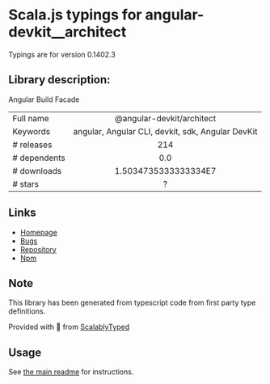 
# Scala.js typings for angular-devkit__architect

Typings are for version 0.1402.3

## Library description:
Angular Build Facade

|                    |                 |
| ------------------ | :-------------: |
| Full name          | @angular-devkit/architect |
| Keywords           | angular, Angular CLI, devkit, sdk, Angular DevKit |
| # releases         | 214 |
| # dependents       | 0.0 |
| # downloads        | 1.5034735333333334E7 |
| # stars            | ? |

## Links
- [Homepage](https://github.com/angular/angular-cli)
- [Bugs](https://github.com/angular/angular-cli/issues)
- [Repository](https://github.com/angular/angular-cli)
- [Npm](https://www.npmjs.com/package/%40angular-devkit%2Farchitect)
    


## Note
This library has been generated from typescript code from first party type definitions.

Provided with :purple_heart: from [ScalablyTyped](https://github.com/oyvindberg/ScalablyTyped)

## Usage
See [the main readme](../../readme.md) for instructions.


